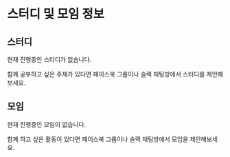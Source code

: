 # 스터디 및 모임 정보 #

## 스터디 ##

현재 진행중인 스터디가 없습니다.

함께 공부하고 싶은 주제가 있다면 페이스북 그룹이나 슬랙 채팅방에서 스터디를 제안해보세요.

## 모임 ##

현재 진행중인 모임이 없습니다.

함께 하고 싶은 활동이 있다면 페이스북 그룹이나 슬랙 채팅방에서 모임을 제안해보세요.